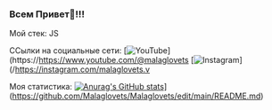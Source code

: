 ### Всем Привет👋!!!

Мой стек: JS

ССылки на социальные сети:
[![YouTube](https://img.shields.io/badge/-YouTube-090909?style=for-the-badge&logo=YouTube&logoColor=FF0000)](https://https://www.youtube.com/@malaglovets
[![Instagram](https://img.shields.io/badge/-Instagram-090909?style=for-the-badge&logo=instagram&logoColor=B4068E)](/https://instagram.com/malaglovets.v

Моя статистика:
[![Anurag's GitHub stats](https://github-readme-stats.vercel.app/api?username=Malaglovets)]([)](https://github.com/Malaglovets/Malaglovets/edit/main/README.md)
